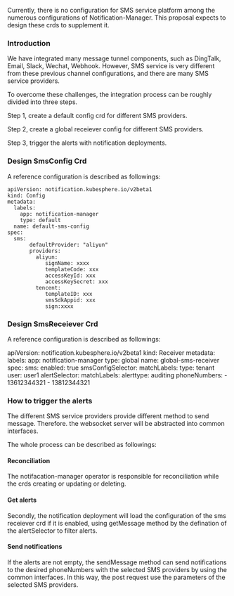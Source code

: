 Currently, there is no configuration for SMS service platform among the numerous configurations of Notification-Manager. This proposal expects to design these crds to supplement it.

### **Introduction**
We have integrated many message tunnel components, such as DingTalk, Email, Slack, Wechat, Webhook. However, SMS service is very different from these previous channel configurations, and there are many SMS service providers.

To overcome these challenges, the integration process can be roughly divided into three steps.

Step 1, create a default config crd for different SMS providers.

Step 2, create a global receiever config for different SMS providers.

Step 3, trigger the alerts with notification deployments.

### **Design SmsConfig Crd**
A reference configuration is described as followings:

```
apiVersion: notification.kubesphere.io/v2beta1
kind: Config
metadata:
  labels:
    app: notification-manager
    type: default
  name: default-sms-config
spec:
  sms:
       defaultProvider: "aliyun"
       providers:
         aliyun: 
            signName: xxxx 
            templateCode: xxx
            accessKeyId: xxx
            accessKeySecret: xxx
         tencent:
            templateID: xxx
            smsSdkAppid: xxx
            sign:xxxx
```
            
### **Design SmsReceiever Crd**
A reference configuration is described as followings:

apiVersion: notification.kubesphere.io/v2beta1
kind: Receiver
metadata:
  labels:
    app: notification-manager
    type: global
  name: global-sms-receiver
spec:
  sms:
    enabled: true
    smsConfigSelector:
      matchLabels:
        type: tenant
        user: user1
    alertSelector:
      matchLabels:
        alerttype: auditing
    phoneNumbers:
    - 13612344321
    - 13812344321
    
### **How to trigger the alerts**
The different SMS service providers provide different method to send message. Therefore. the websocket server will be abstracted into common interfaces.

The whole process can be described as followings:

#### **Reconciliation**
The notifacation-manager operator is responsible for reconciliation while the crds creating or updating or deleting.

#### **Get alerts**
Secondly, the notification deployment will load the configuration of the sms receiever crd if it is enabled, using getMessage method by the defination of the alertSelector to filter alerts.

#### **Send notifications**
If the alerts are not empty, the sendMessage method can send notifications to the desired phoneNumbers with the selected SMS providers by using the common interfaces. In this way, the post request use the parameters of the selected SMS providers.
